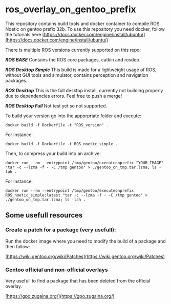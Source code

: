 # ros_overlay_on_gentoo_prefix

This repository contains build tools and docker container to compile ROS Noetic on gentoo prefix 32b. To use this repository you need docker, follow the tutorials here [https://docs.docker.com/engine/install/ubuntu/](https://docs.docker.com/engine/install/ubuntu/)

There is multiple ROS versions currently supported on this repo:

***ROS BASE*** Contains the ROS core packages, catkin and rosdep.


***ROS Desktop Simple*** This build is made for a lightweight usage of ROS, without GUI tools and simulator, contains perception and navigation packages.


***ROS Desktop*** This is the full desktop install, currently not building properly due to dependencies errors. Feel free to push a merge!


***ROS Desktop Full*** Not test yet so not supported.


To build your version go into the apporpriate folder and execute:
```buildoutcfg
docker build -f Dockerfile -t "ROS_version" .
```
For instance:
```buildoutcfg
docker build -f Dockerfile -t ROS_noetic_simple .
```

Then, to compress your build into an archive:
```buildoutcfg
docker run --rm --entrypoint /tmp/gentoo/executeonprefix "YOUR_IMAGE" "tar -c --lzma -f - -C /tmp gentoo" > ./gentoo_on_tmp.tar.lzma; ls -lah .
```
For instance:
```buildoutcfg
docker run --rm --entrypoint /tmp/gentoo/executeonprefix  ROS_noetic_simple:latest "tar -c --lzma -f - -C /tmp gentoo" > ./gentoo_on_tmp.tar.lzma; ls -lah .
```

## Some usefull resources

### Create a patch for a package (very usefull):

Run the docker image where you need to modify the build of a package and then follow:

[https://wiki.gentoo.org/wiki/Patches](https://wiki.gentoo.org/wiki/Patches)

### Gentoo official and non-official overlays

Very usefull to find a package that has been deleted from the official overlay.

[https://gpo.zugaina.org/](https://gpo.zugaina.org/)

